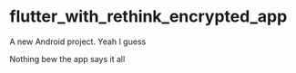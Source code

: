 # flutter_with_rethink_encrypted_app

A new Android project. Yeah I guess

Nothing bew the app says it all
